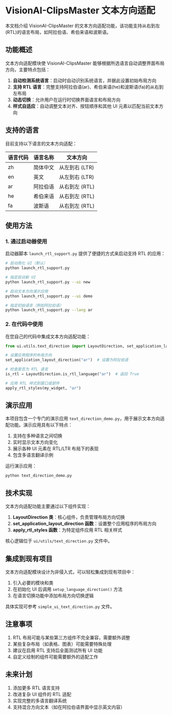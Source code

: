 # VisionAI-ClipsMaster 文本方向适配

本文档介绍 VisionAI-ClipsMaster 的文本方向适配功能，该功能支持从右到左(RTL)的语言布局，如阿拉伯语、希伯来语和波斯语。

## 功能概述

文本方向适配模块使 VisionAI-ClipsMaster 能够根据所选语言自动调整界面布局方向，主要特点包括：

1. **自动检测系统语言**：启动时自动识别系统语言，并据此设置初始布局方向
2. **支持 RTL 语言**：完整支持阿拉伯语(ar)、希伯来语(he)和波斯语(fa)的从右到左布局
3. **动态切换**：允许用户在运行时切换界面语言和布局方向
4. **样式自适应**：自动调整文本对齐、按钮顺序和其他 UI 元素以匹配当前文本方向

## 支持的语言

目前支持以下语言的文本方向适配：

| 语言代码 | 语言名称 | 文本方向 |
|---------|--------|---------|
| zh      | 简体中文 | 从左到右 (LTR) |
| en      | 英文    | 从左到右 (LTR) |
| ar      | 阿拉伯语 | 从右到左 (RTL) |
| he      | 希伯来语 | 从右到左 (RTL) |
| fa      | 波斯语  | 从右到左 (RTL) |

## 使用方法

### 1. 通过启动器使用

启动器脚本 `launch_rtl_support.py` 提供了便捷的方式来启动支持 RTL 的应用：

```bash
# 启动简化 UI（默认）
python launch_rtl_support.py

# 指定启动新 UI
python launch_rtl_support.py --ui new

# 启动文本方向演示应用
python launch_rtl_support.py --ui demo

# 指定初始语言（例如阿拉伯语）
python launch_rtl_support.py --lang ar
```

### 2. 在代码中使用

在您自己的代码中集成文本方向适配功能：

```python
from ui.utils.text_direction import LayoutDirection, set_application_layout_direction, apply_rtl_styles

# 设置应用程序的布局方向
set_application_layout_direction("ar")  # 设置为阿拉伯语

# 检查是否为 RTL 语言
is_rtl = LayoutDirection.is_rtl_language("ar")  # 返回 True

# 应用 RTL 样式到窗口或部件
apply_rtl_styles(my_widget, "ar")
```

## 演示应用

本项目包含一个专门的演示应用 `text_direction_demo.py`，用于展示文本方向适配功能。演示应用具有以下特点：

1. 支持在多种语言之间切换
2. 实时显示文本方向变化
3. 展示各种 UI 元素在 RTL/LTR 布局下的表现
4. 包含多语言翻译示例

运行演示应用：

```bash
python text_direction_demo.py
```

## 技术实现

文本方向适配功能主要通过以下组件实现：

1. **LayoutDirection 类**：核心组件，负责管理布局方向切换
2. **set_application_layout_direction 函数**：设置整个应用程序的布局方向
3. **apply_rtl_styles 函数**：为特定组件应用 RTL 相关样式

核心逻辑位于 `ui/utils/text_direction.py` 文件中。

## 集成到现有项目

文本方向适配模块设计为非侵入式，可以轻松集成到现有项目中：

1. 引入必要的模块和类
2. 在初始化 UI 后调用 `setup_language_direction()` 方法
3. 在语言切换功能中添加布局方向切换逻辑

具体实现可参考 `simple_ui_text_direction.py` 文件。

## 注意事项

1. RTL 布局可能与某些第三方组件不完全兼容，需要额外调整
2. 某些复杂布局（如表格、图表）可能需要特殊处理
3. 建议在启用 RTL 支持后全面测试所有 UI 功能
4. 自定义绘制的组件可能需要额外的适配工作

## 未来计划

1. 添加更多 RTL 语言支持
2. 改进复杂 UI 组件的 RTL 适配
3. 实现完整的多语言翻译系统
4. 支持混合方向文本（如在阿拉伯语界面中显示英文内容） 